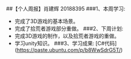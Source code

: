 ##【个人周报】肖建辉 20188395
###1、本周学习:
- 完成了3D游戏的基本场景。
- 完成了拾荒者游戏部分重做。
###2、下周计划:
- 完成3D游戏的制作，以及拾荒者游戏的重做。
- 学习unity知识。
###3、学习成果:
[C#代码] (https://paste.ubuntu.com/p/b8WwSdrG5T/)
